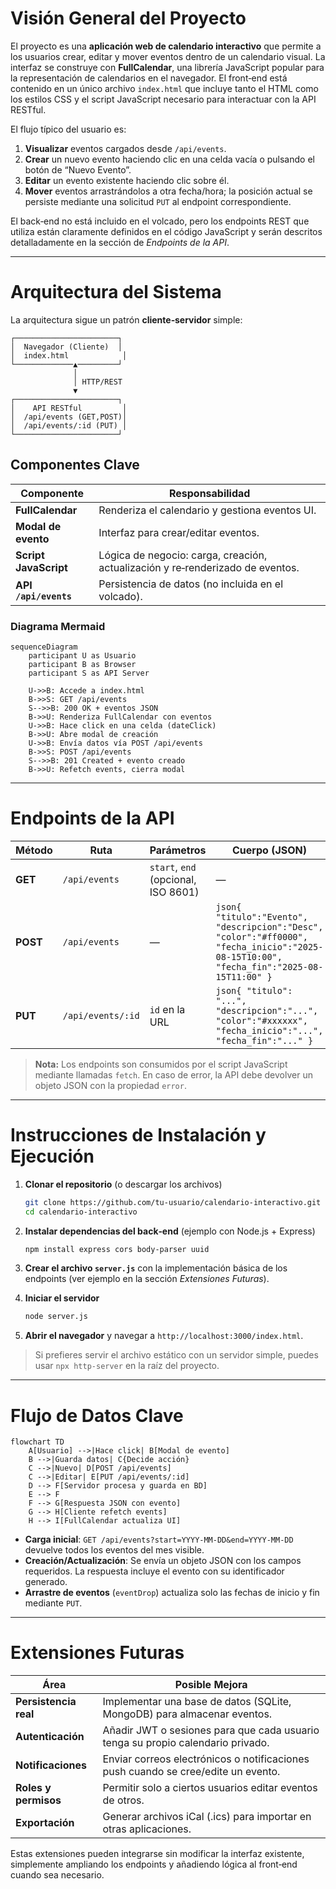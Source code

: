 # Visión General del Proyecto

El proyecto es una **aplicación web de calendario interactivo** que permite a los usuarios crear, editar y mover eventos dentro de un calendario visual. La interfaz se construye con **FullCalendar**, una librería JavaScript popular para la representación de calendarios en el navegador. El front‑end está contenido en un único archivo `index.html` que incluye tanto el HTML como los estilos CSS y el script JavaScript necesario para interactuar con la API RESTful.

El flujo típico del usuario es:

1. **Visualizar** eventos cargados desde `/api/events`.
2. **Crear** un nuevo evento haciendo clic en una celda vacía o pulsando el botón de “Nuevo Evento”.
3. **Editar** un evento existente haciendo clic sobre él.
4. **Mover** eventos arrastrándolos a otra fecha/hora; la posición actual se persiste mediante una solicitud `PUT` al endpoint correspondiente.

El back‑end no está incluido en el volcado, pero los endpoints REST que utiliza están claramente definidos en el código JavaScript y serán descritos detalladamente en la sección de *Endpoints de la API*.

---

# Arquitectura del Sistema

La arquitectura sigue un patrón **cliente‑servidor** simple:

```
┌───────────────────────┐
│  Navegador (Cliente)  │
│  index.html            │
└─────────────▲─────────┘
              │
              │ HTTP/REST
              ▼
┌───────────────────────┐
│    API RESTful         │
│  /api/events (GET,POST)│
│  /api/events/:id (PUT) │
└───────────────────────┘
```

## Componentes Clave

| Componente | Responsabilidad |
|------------|-----------------|
| **FullCalendar** | Renderiza el calendario y gestiona eventos UI. |
| **Modal de evento** | Interfaz para crear/editar eventos. |
| **Script JavaScript** | Lógica de negocio: carga, creación, actualización y re‑renderizado de eventos. |
| **API `/api/events`** | Persistencia de datos (no incluida en el volcado). |

### Diagrama Mermaid

```mermaid
sequenceDiagram
    participant U as Usuario
    participant B as Browser
    participant S as API Server

    U->>B: Accede a index.html
    B->>S: GET /api/events
    S-->>B: 200 OK + eventos JSON
    B->>U: Renderiza FullCalendar con eventos
    U->>B: Hace click en una celda (dateClick)
    B->>U: Abre modal de creación
    U->>B: Envía datos vía POST /api/events
    B->>S: POST /api/events
    S-->>B: 201 Created + evento creado
    B->>U: Refetch events, cierra modal
```

---

# Endpoints de la API

| Método | Ruta | Parámetros | Cuerpo (JSON) | Respuesta |
|--------|------|------------|---------------|-----------|
| **GET** | `/api/events` | `start`, `end` (opcional, ISO 8601) | — | `200 OK` + array de eventos |
| **POST** | `/api/events` | — | ```json{ "titulo":"Evento", "descripcion":"Desc", "color":"#ff0000", "fecha_inicio":"2025-08-15T10:00", "fecha_fin":"2025-08-15T11:00" }``` | `201 Created` + evento creado |
| **PUT** | `/api/events/:id` | `id` en la URL | ```json{ "titulo": "...", "descripcion":"...", "color":"#xxxxxx", "fecha_inicio":"...", "fecha_fin":"..." }``` | `200 OK` + evento actualizado |

> **Nota:** Los endpoints son consumidos por el script JavaScript mediante llamadas `fetch`. En caso de error, la API debe devolver un objeto JSON con la propiedad `error`.

---

# Instrucciones de Instalación y Ejecución

1. **Clonar el repositorio** (o descargar los archivos)  
   ```bash
   git clone https://github.com/tu-usuario/calendario-interactivo.git
   cd calendario-interactivo
   ```

2. **Instalar dependencias del back‑end** (ejemplo con Node.js + Express)  
   ```bash
   npm install express cors body-parser uuid
   ```

3. **Crear el archivo `server.js`** con la implementación básica de los endpoints (ver ejemplo en la sección *Extensiones Futuras*).

4. **Iniciar el servidor**  
   ```bash
   node server.js
   ```

5. **Abrir el navegador** y navegar a `http://localhost:3000/index.html`.

> Si prefieres servir el archivo estático con un servidor simple, puedes usar `npx http-server` en la raíz del proyecto.

---

# Flujo de Datos Clave

```mermaid
flowchart TD
    A[Usuario] -->|Hace click| B[Modal de evento]
    B -->|Guarda datos| C{Decide acción}
    C -->|Nuevo| D[POST /api/events]
    C -->|Editar| E[PUT /api/events/:id]
    D --> F[Servidor procesa y guarda en BD]
    E --> F
    F --> G[Respuesta JSON con evento]
    G --> H[Cliente refetch events]
    H --> I[FullCalendar actualiza UI]
```

- **Carga inicial**: `GET /api/events?start=YYYY-MM-DD&end=YYYY-MM-DD` devuelve todos los eventos del mes visible.
- **Creación/Actualización**: Se envía un objeto JSON con los campos requeridos. La respuesta incluye el evento con su identificador generado.
- **Arrastre de eventos** (`eventDrop`) actualiza solo las fechas de inicio y fin mediante `PUT`.

---

# Extensiones Futuras

| Área | Posible Mejora |
|------|----------------|
| **Persistencia real** | Implementar una base de datos (SQLite, MongoDB) para almacenar eventos. |
| **Autenticación** | Añadir JWT o sesiones para que cada usuario tenga su propio calendario privado. |
| **Notificaciones** | Enviar correos electrónicos o notificaciones push cuando se cree/edite un evento. |
| **Roles y permisos** | Permitir solo a ciertos usuarios editar eventos de otros. |
| **Exportación** | Generar archivos iCal (.ics) para importar en otras aplicaciones. |

Estas extensiones pueden integrarse sin modificar la interfaz existente, simplemente ampliando los endpoints y añadiendo lógica al front‑end cuando sea necesario.